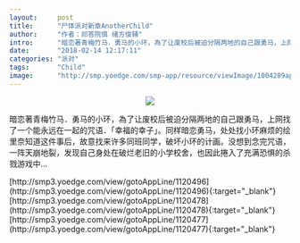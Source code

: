 ```yaml
---
layout:     post
title:      "尸体派对新章AnotherChild"
author:     "作者：祁答院慎 绪方俊辅"
intro:      "暗恋著青梅竹马．勇马的小环，為了让废校后被迫分隔两地的自己跟勇马，上网找了一个能永远在一起的咒语．「幸福的幸子」。同样暗恋勇马，处处找小环麻烦的绘里奈知道这件事后，故意找来许多同班同学，破坏小环的计画。没想到念完咒语，一阵天崩地裂，发现自己身处在破烂老旧的小学校舍，也因此捲入了充满恐惧的杀戮游戏中…"
date:       "2018-02-14 12:17:11"
categories: "派对"
tags:       "Child"
image:      "http://smp.yoedge.com/smp-app/resource/viewImage/1004289appline.png"
---
```

<div style="text-align: center">
<p><img src="http://smp.yoedge.com/smp-app/resource/viewImage/1004289appline.png"/></p>
</div>
<p class="post-meta">
<span>暗恋著青梅竹马．勇马的小环，為了让废校后被迫分隔两地的自己跟勇马，上网找了一个能永远在一起的咒语．「幸福的幸子」。同样暗恋勇马，处处找小环麻烦的绘里奈知道这件事后，故意找来许多同班同学，破坏小环的计画。没想到念完咒语，一阵天崩地裂，发现自己身处在破烂老旧的小学校舍，也因此捲入了充满恐惧的杀戮游戏中…</span>
</p>
[http://smp3.yoedge.com/view/gotoAppLine/1120496](http://smp3.yoedge.com/view/gotoAppLine/1120496){:target="_blank"}
[http://smp3.yoedge.com/view/gotoAppLine/1120478](http://smp3.yoedge.com/view/gotoAppLine/1120478){:target="_blank"}
[http://smp3.yoedge.com/view/gotoAppLine/1120477](http://smp3.yoedge.com/view/gotoAppLine/1120477){:target="_blank"}


